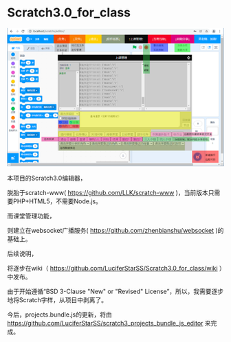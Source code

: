 # Scratch3.0_for_class

[![Watch the video](https://github.com/LuciferStarSS/Scratch3.0_for_class/blob/main/wiki_resource/%E5%8A%9F%E8%83%BD.png)](https://github.com/LuciferStarSS/Scratch3.0_for_class/raw/main/wiki_resource/demo.mp4)

本项目的Scratch3.0编辑器，

脱胎于scratch-www( https://github.com/LLK/scratch-www )，当前版本只需要PHP+HTML5，不需要Node.js。

而课堂管理功能，

则建立在websocket广播服务( https://github.com/zhenbianshu/websocket )的基础上。


           
后续说明，

将逐步在wiki（ https://github.com/LuciferStarSS/Scratch3.0_for_class/wiki ）中发布。


由于开始遵循“BSD 3-Clause "New" or "Revised" License”，所以，我需要逐步地将Scratch字样，从项目中剥离了。

今后，projects.bundle.js的更新，将由 https://github.com/LuciferStarSS/scratch3_projects_bundle_js_editor 来完成。
